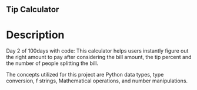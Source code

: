 ## Tip Calculator

# Description

Day 2 of 100days with code: This calculator helps users instantly figure out the right amount to pay after considering the bill amount, the tip percent and the number of people splitting the bill.

The concepts utilized for this project are Python data types, type conversion, f strings, Mathematical operations, and number manipulations.
